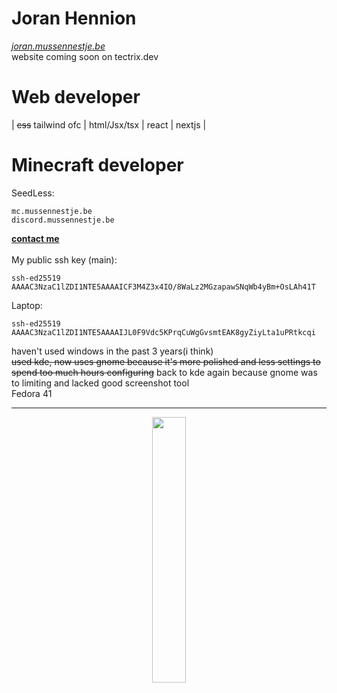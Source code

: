# Joran Hennion
_[joran.mussennestje.be](https://joran.mussennestje.be/)_ <br />
website coming soon on tectrix.dev

# Web developer
| ~~css~~ tailwind ofc | html/Jsx/tsx | react | nextjs |<br />

# Minecraft developer
SeedLess:

```
mc.mussennestje.be
discord.mussennestje.be
```

**[contact me](mailto:gas-overblown-hazy@duck.com?subject=[GitHub]%20Source:%20profile%20readme)** <br /><br />
My public ssh key (main): <br />
```ssh - add me sneaky bastard - send me an email - get in touch ;) I'm always looking for people/contributors
ssh-ed25519 AAAAC3NzaC1lZDI1NTE5AAAAICF3M4Z3x4IO/8WaLz2MGzapawSNqWb4yBm+OsLAh41T
```
Laptop:
```
ssh-ed25519 AAAAC3NzaC1lZDI1NTE5AAAAIJL0F9Vdc5KPrqCuWgGvsmtEAK8gyZiyLta1uPRtkcqi
```

haven't used windows in the past 3 years(i think) <br />
~~used kde, now uses gnome because it's more polished and less settings to spend too much hours configuring~~ back to kde again because gnome was to limiting and lacked good screenshot tool <br />
Fedora 41 <br />
___
<p align="center" width="100%">
    <img width="33%" src="https://github-readme-stats.vercel.app/api/top-langs/?username=yesnt-dev&layout=compact&bg_color=0a0e12&text_color=ffffff&title_color=ffffff"> 
</p>
